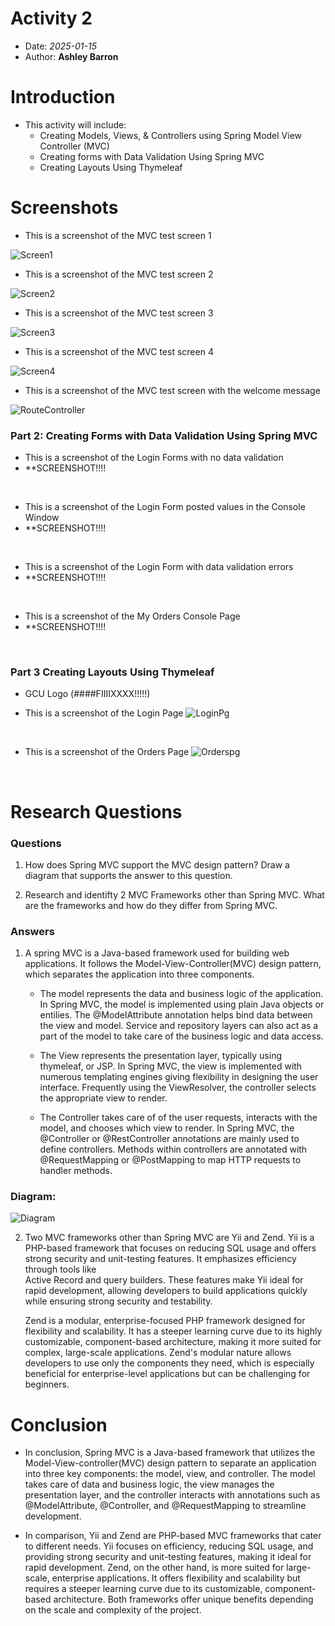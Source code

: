 # Activity 2

- Date: *2025-01-15*
- Author: **Ashley Barron**

# Introduction
- This activity will include: 
     - Creating Models, Views, & Controllers using Spring Model View Controller (MVC)
     - Creating forms with Data Validation Using Spring MVC
     - Creating Layouts Using Thymeleaf

# Screenshots

- This is a screenshot of the MVC test screen 1

![Screen1](test1.png)
<br>

- This is a screenshot of the MVC test screen 2

![Screen2](test2.png)
<br>

- This is a screenshot of the MVC test screen 3

![Screen3](test3.png)
<br>

- This is a screenshot of the MVC test screen 4

![Screen4](test4.png)
<br>

- This is a screenshot of the MVC test screen with the welcome message

![RouteController](controllerroutes.png)
<br>

### Part 2: Creating Forms with Data Validation Using Spring MVC

- This is a screenshot of the Login Forms with no data validation
- **SCREENSHOT!!!!
<br>

- This is a screenshot of the Login Form posted values in the Console Window
- **SCREENSHOT!!!!
<br>

- This is a screenshot of the Login Form with data validation errors
- **SCREENSHOT!!!!
<br>

- This is a screenshot of the My Orders Console Page
- **SCREENSHOT!!!!
<br>

### Part 3 Creating Layouts Using Thymeleaf

- GCU Logo (####FIIIIXXXX!!!!!)


- This is a screenshot of the Login Page
![LoginPg](loginPg.png)
<br>

- This is a screenshot of the Orders Page
![Orderspg](ordersPg.png)
<br>



# Research Questions
### Questions 
1. How does Spring MVC support the MVC design pattern? 
Draw a diagram that supports the answer to this question.

2. Research and identifty 2 MVC Frameworks other than Spring 
MVC. What are the frameworks and how do they differ from 
Spring MVC. 


### Answers
1. A spring MVC is a Java-based framework used for building web applications.
It follows the Model-View-Controller(MVC) design pattern, which separates the 
application into three components. 
    - The model represents the data and business logic of the application. 
    In Spring MVC, the model is implemented using plain Java objects or entilies.
    The @ModelAttribute annotation helps bind data between the view and model.
    Service and repository layers can also act as a part of the model to take care
    of the business logic and data access. 

    - The View represents the presentation layer, typically using thymeleaf, or JSP.
    In Spring MVC, the view is implemented with numerous templating engines giving 
    flexibility in designing the user interface. Frequently using the ViewResolver, 
    the controller selects the appropriate view to render. 

    - The Controller takes care of of the user requests, interacts with the model,
     and chooses which view to render. 
     In Spring MVC, the @Controller or @RestController annotations are mainly used 
     to define controllers. Methods within controllers are annotated with @RequestMapping
      or @PostMapping to map HTTP requests to handler methods. 

### Diagram:
![Diagram](diagram.png)

2. Two MVC frameworks other than Spring MVC are Yii and Zend. 
    Yii is a PHP-based framework that focuses on reducing SQL usage and offers strong security 
    and unit-testing features. It emphasizes efficiency  through tools like  
    Active Record and query builders. These features make Yii ideal for rapid development, 
    allowing developers to build applications quickly while ensuring strong security and testability.     
     
    Zend is a modular, enterprise-focused PHP framework designed for flexibility 
    and scalability. It has a steeper learning curve due to its highly customizable, 
    component-based architecture, making it more suited for complex, large-scale 
    applications. Zend's modular nature allows developers to use only the components 
    they need, which is especially beneficial for enterprise-level applications but 
    can be challenging for beginners.


# Conclusion
- In conclusion, Spring MVC is a Java-based framework that utilizes the Model-View-controller(MVC) 
design pattern to separate an application into three key components: the model, view, and controller.
The model takes care of data and business logic, the view manages the presentation layer, and the controller 
interacts with annotations such as @ModelAttribute, @Controller, and @RequestMapping to streamline development. 

- In comparison, Yii and Zend are PHP-based MVC frameworks that cater to different needs. Yii focuses on 
efficiency, reducing SQL usage, and providing strong security and unit-testing features, making it ideal for 
rapid development. Zend, on the other hand, is more suited for large-scale, enterprise applications. 
It offers flexibility and scalability but requires a steeper learning curve due to its customizable, 
component-based architecture. Both frameworks offer unique benefits depending on the scale and 
complexity of the project. 